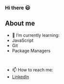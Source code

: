 ### Hi there  :smiley:

<h2> About me </h2>


- 🌱 I’m currently learning:
- JavaScript
- Git
- Package Managers
<br>

- 📫 How to reach me:
- [LinkedIn](https://www.linkedin.com/in/luca-clemente-366419202/)


